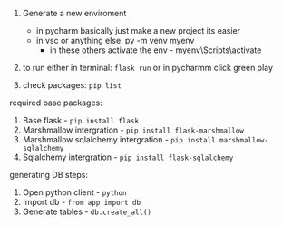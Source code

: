 1. Generate a new enviroment
     - in pycharm basically just make a new project its easier
     - in vsc or anything else: py -m venv myenv
         - in these others activate the env - myenv\Scripts\activate

3. to run either in terminal: ```flask run``` or in pycharmm click green play

4. check packages: ```pip list```

required base packages:
1. Base flask - ```pip install flask```
2. Marshmallow intergration - ```pip install flask-marshmallow```
3. Marshmallow sqlalchemy intergration - ```pip install marshmallow-sqlalchemy```
4. Sqlalchemy intergration - ```pip install flask-sqlalchemy ```


generating DB steps:
1. Open python client - ```python```
2. Import db - ```from app import db```
3. Generate tables - ```db.create_all()```
